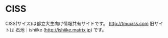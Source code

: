 # CISS
CISS(サイス)は都立大生向け情報共有サイトです。
http://tmuciss.com
旧サイトは 石池｜ishiike (http://ishiike.matrix.jp) です。
